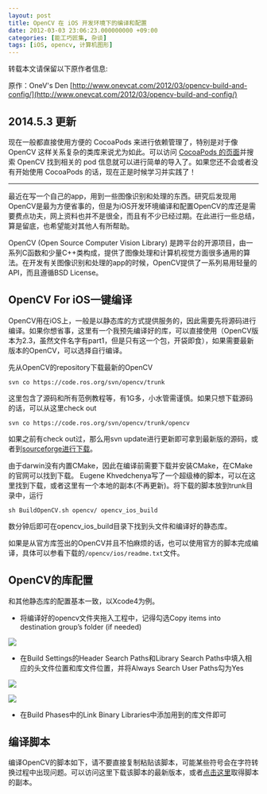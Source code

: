 ```yaml
---
layout: post
title: OpenCV 在 iOS 开发环境下的编译和配置
date: 2012-03-03 23:06:23.000000000 +09:00
categories: [能工巧匠集, 杂谈]
tags: [iOS, opencv, 计算机图形]
---
```


转载本文请保留以下原作者信息:

原作：OneV's Den [http://www.onevcat.com/2012/03/opencv-build-and-config/](http://www.onevcat.com/2012/03/opencv-build-and-config/)

## 2014.5.3 更新

现在一般都直接使用方便的 CocoaPods 来进行依赖管理了，特别是对于像 OpenCV 这样关系复杂的类库来说尤为如此。可以访问 [CocoaPods 的页面](http://cocoapods.org)并搜索 OpenCV 找到相关的 pod 信息就可以进行简单的导入了。如果您还不会或者没有开始使用 CocoaPods 的话，现在正是时候学习并实践了！

---

最近在写一个自己的app，用到一些图像识别和处理的东西。研究后发现用OpenCV是最为方便省事的，但是为iOS开发环境编译和配置OpenCV的库还是需要费点功夫，网上资料也并不是很全，而且有不少已经过期。在此进行一些总结，算是留底，也希望能对其他人有所帮助。

OpenCV (Open Source Computer Vision Library) 是跨平台的开源项目，由一系列C函数和少量C++类构成，提供了图像处理和计算机视觉方面很多通用的算法。在开发有关图像识别和处理的app的时候，OpenCV提供了一系列易用轻量的API，而且遵循BSD License。

## OpenCV For iOS一键编译

OpenCV用在iOS上，一般是以静态库的方式提供服务的，因此需要先将源码进行编译。如果你想省事，这里有一个我预先编译好的库，可以直接使用（OpenCV版本为2.3，虽然文件名字有part1，但是只有这一个包，开袋即食），如果需要最新版本的OpenCV，可以选择自行编译。

先从OpenCV的repository下载最新的OpenCV

```
svn co https://code.ros.org/svn/opencv/trunk
```

这里包含了源码和所有范例教程等，有1G多，小水管需谨慎。如果只想下载源码的话，可以从这里check out

```
svn co https://code.ros.org/svn/opencv/trunk/opencv
```

如果之前有check out过，那么用svn update进行更新即可拿到最新版的源码，或者到[sourceforge进行下载](http://sourceforge.net/projects/opencvlibrary/)。

由于darwin没有内置CMake，因此在编译前需要下载并安装CMake，在CMake的官网可以找到下载。
Eugene Khvedchenya写了一个超级棒的脚本，可以在这里找到下载，或者这里有一个本地的副本(不再更新)。将下载的脚本放到trunk目录中，运行

```
sh BuildOpenCV.sh opencv/ opencv_ios_build
```
数分钟后即可在opencv_ios_build目录下找到头文件和编译好的静态库。

如果是从官方库签出的OpenCV并且不怕麻烦的话，也可以使用官方的脚本完成编译，具体可以参看下载的`/opencv/ios/readme.txt`文件。

## OpenCV的库配置

和其他静态库的配置基本一致，以Xcode4为例。

* 将编译好的opencv文件夹拖入工程中，记得勾选Copy items into destination group’s folder (if needed)

![](http://www.onevcat.com/wp-content/uploads/2012/03/Xcode-1.jpg)

* 在Build Settings的Header Search Paths和Library Search Paths中填入相应的头文件位置和库文件位置，并将Always Search User Paths勾为Yes

![](http://www.onevcat.com/wp-content/uploads/2012/03/Xcode-2.jpg)

![](http://www.onevcat.com/wp-content/uploads/2012/03/Xcode-3.jpg)

* 在Build Phases中的Link Binary Libraries中添加用到的库文件即可 

## 编译脚本

编译OpenCV的脚本如下，请不要直接复制粘贴该脚本，可能某些符号会在字符转换过程中出现问题。可以访问这里下载该脚本的最新版本，或者[点击这里](http://www.onevcat.com/wp-content/uploads/2012/03/BuildOpenCV.sh_.zip)取得脚本的副本。
